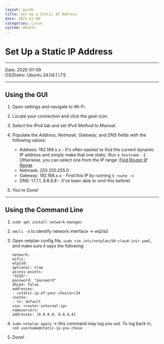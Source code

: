 ```yaml
---
layout: guide
title: Set Up a Static IP Address
date: 2025-01-09
categories: Linux
system: Ubuntu
---
```


# Set Up a Static IP Address

---

Date: 2025-01-09  
OS/Distro: Ubuntu 24.04.1 LTS  

---

## Using the GUI

1. Open settings and navigate to Wi-Fi.
2. Locate your connection and click the _gear_ icon.
3. Select the IPv4 tab and set _IPv4 Method_ to _Manual_.
4. Populate the _Address_, _Netmask_, _Gateway_, and _DNS_ fields with the following values:
   - Address: 192.168.x.x - It's often easiest to find the current dynamic IP address  and simply make that one static. Run `$ hostname -I`. Otherwise, you can select one from the IP range: [Find Router IP Range](find-router-ip-range.md)
   - Netmask: 255.255.255.0
   - Gateway: 192.168.x.x - Find this IP by running `$ route -n`
   - DNS: 1.1.1.1, 8.8.8.8 - (I've been able to omit this before)

5. You're Done!

---

## Using the Command Line

1. `sudo apt install network-manager`
2. `nmcli -d` to identify network interface -> wlp1s0
3. Open netplan config file, `sudo vim /etc/netplan/50-cloud-init.yaml`, and make sure it says the following:

    ```
    network:
    wifis:
    wlp1s0:
    optional: true
    access-points:
    "SSID":
    password: "password"
    dhcp4: false
    addresses:
    - <static-ip-of-your-choice>/24
    routes:
    - to: default
    via: <router-internal-ip>
    nameservers:
    addresses: [8.8.8.8, 8.8.4.4]
    ```

4. `sudo netplan apply` -> this command may log you out. To log back in, `ssh username@static-ip-you-chose`
5. Done!
